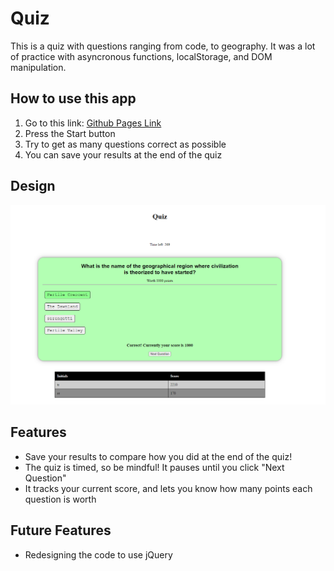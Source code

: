 # Quiz

This is a quiz with questions ranging from code, to geography. It was a lot of practice with asyncronous functions, localStorage, and DOM manipulation.

## How to use this app

1. Go to this link: [Github Pages Link](https://tevissaur.github.io/trials-and-tribulations/)
2. Press the Start button
3. Try to get as many questions correct as possible
4. You can save your results at the end of the quiz

## Design 

![Screenshot of quiz layout](screencap-quiz.png)


## Features

- Save your results to compare how you did at the end of the quiz!
- The quiz is timed, so be mindful! It pauses until you click "Next Question"
- It tracks your current score, and lets you know how many points each question is worth


## Future Features

- Redesigning the code to use jQuery